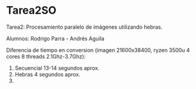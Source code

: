 # Tarea2SO
Tarea2: Procesamiento paralelo de imágenes utilizando hebras.

Alumnos: Rodrigo Parra - Andrés Aguila


Diferencia de tiempo en conversion (imagen 21600x38400, ryzen 3500u 4 cores 8 threads 2.1Ghz-3.7Ghz):

1) Secuencial 13-14 segundos aprox.
2) Hebras 4 segundos aprox.
3) 